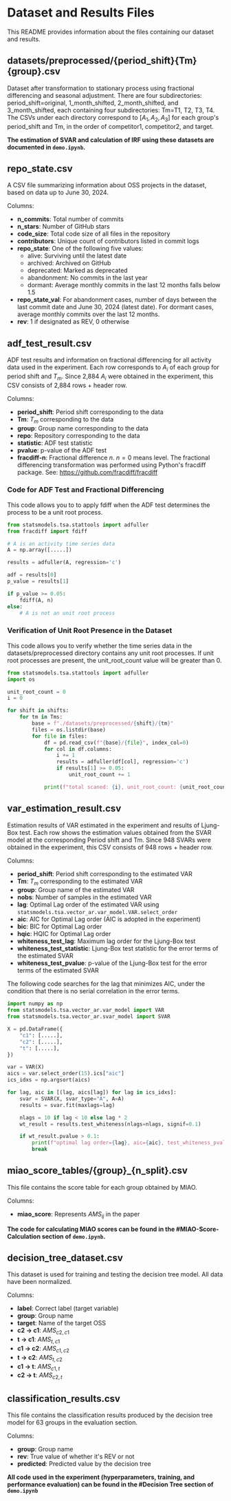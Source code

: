 # Dataset and Results Files

This README provides information about the files containing our dataset and results.

## datasets/preprocessed/{period_shift}{Tm}{group}.csv

Dataset after transformation to stationary process using fractional differencing and seasonal adjustment. There are four subdirectories: period_shift=original, 1_month_shifted, 2_month_shifted, and 3_month_shifted, each containing four subdirectories: Tm=T1, T2, T3, T4. The CSVs under each directory correspond to $[A_1, A_2, A_3]$ for each group's period_shift and Tm, in the order of competitor1, competitor2, and target.

**The estimation of SVAR and calculation of IRF using these datasets are documented in `demo.ipynb`.** 

## repo_state.csv

A CSV file summarizing information about OSS projects in the dataset, based on data up
to June 30, 2024.

Columns:
- **n_commits**: Total number of commits
- **n_stars**: Number of GitHub stars
- **code_size**: Total code size of all files in the repository
- **contributors**: Unique count of contributors listed in commit logs
- **repo_state**: One of the following five values:
   - alive: Surviving until the latest date
   - archived: Archived on GitHub
   - deprecated: Marked as deprecated
   - abandonment: No commits in the last year
   - dormant: Average monthly commits in the last 12 months falls below 1.5
- **repo_state_val**: For abandonment cases, number of days between the last commit date and June 30, 2024 (latest date). For dormant cases, average monthly commits over the last 12 months.
- **rev**: 1 if designated as REV, 0 otherwise

## adf_test_result.csv

ADF test results and information on fractional differencing for all activity data used in the experiment. Each row corresponds to $A_i$ of each group for period shift and $T_m$. Since 2,884 $A_i$ were obtained in the experiment, this CSV consists of 2,884 rows + header row.

Columns:
- **period_shift**: Period shift corresponding to the data
- **Tm**: $T_m$ corresponding to the data
- **group**: Group name corresponding to the data
- **repo**: Repository corresponding to the data
- **statistic**: ADF test statistic
- **pvalue**: p-value of the ADF test
- **fracdiff-n**: Fractional difference $n$. $n=0$ means level. The fractional differencing transformation was performed using Python's fracdiff package. See: https://github.com/fracdiff/fracdiff

### Code for ADF Test and Fractional Differencing

This code allows you to to apply fdiff when the ADF test determines the process to be a unit root process. 

```python
from statsmodels.tsa.stattools import adfuller
from fracdiff import fdiff

# A is an activity time series data
A = np.array([.....])

results = adfuller(A, regression='c')

adf = results[0]
p_value = results[1]

if p_value >= 0.05:
    fdiff(A, n)
else:
    # A is not an unit root process
```

### Verification of Unit Root Presence in the Dataset

This code allows you to verify whether the time series data in the datasets/preprocessed directory contains any unit root processes. If unit root processes are present, the unit_root_count value will be greater than 0.

```python
from statsmodels.tsa.stattools import adfuller
import os

unit_root_count = 0
i = 0

for shift in shifts:
    for tm in Tms:
        base = f"./datasets/preprocessed/{shift}/{tm}"
        files = os.listdir(base)
        for file in files:
            df = pd.read_csv(f"{base}/{file}", index_col=0)
            for col in df.columns:
                i += 1
                results = adfuller(df[col], regression='c')
                if results[1] >= 0.05:
                    unit_root_count += 1

            print(f"total scaned: {i}, unit_root_count: {unit_root_count}", end='\r')
```

## var_estimation_result.csv

Estimation results of VAR estimated in the experiment and results of Ljung-Box test. Each row shows the estimation values obtained from the SVAR model at the corresponding Period shift and Tm. Since 948 SVARs were obtained in the experiment, this CSV consists of 948 rows + header row.

Columns:
- **period_shift**: Period shift corresponding to the estimated VAR
- **Tm**: $T_m$ corresponding to the estimated VAR
- **group**: Group name of the estimated VAR
- **nobs**: Number of samples in the estimated VAR
- **lag**: Optimal Lag order of the estimated VAR using `statsmodels.tsa.vector_ar.var_model.VAR.select_order`
- **aic**: AIC for Optimal Lag order (AIC is adopted in the experiment)
- **bic**: BIC for Optimal Lag order
- **hqic**: HQIC for Optimal Lag order
- **whiteness_test_lag**: Maximum lag order for the Ljung-Box test
- **whiteness_test_statistic**: Ljung-Box test statistic for the error terms of the estimated SVAR
- **whiteness_test_pvalue**: p-value of the Ljung-Box test for the error terms of the estimated SVAR

The following code searches for the lag that minimizes AIC, under the condition that there is no serial correlation in the error terms.

```python
import numpy as np
from statsmodels.tsa.vector_ar.var_model import VAR
from statsmodels.tsa.vector_ar.svar_model import SVAR

X = pd.DataFrame({
    "c1": [.....],
    "c2": [.....],
    "t": [.....],
})

var = VAR(X)
aics = var.select_order(15).ics["aic"]
ics_idxs = np.argsort(aics)

for lag, aic in [(lag, aics[lag]) for lag in ics_idxs]:
    svar = SVAR(X, svar_type="A", A=A)
    results = svar.fit(maxlags=lag)

    nlags = 10 if lag < 10 else lag * 2
    wt_result = results.test_whiteness(nlags=nlags, signif=0.1)

    if wt_result.pvalue > 0.1:
        print(f"optimal lag order={lag}, aic={aic}, test_whiteness_pval={wt_result.pvalue}")
        break
```

## miao_score_tables/{group}_{n_split}.csv

This file contains the score table for each group obtained by MIAO.

Columns:
- **miao_score**: Represents $AMS_{ij}$ in the paper

**The code for calculating MIAO scores can be found in the #MIAO-Score-Calculation section of `demo.ipynb`.**

## decision_tree_dataset.csv

This dataset is used for training and testing the decision tree model. All data have been normalized.

Columns:
- **label**: Correct label (target variable)
- **group**: Group name
- **target**: Name of the target OSS
- **c2 -> c1**: $AMS_{c2,c1}$
- **t -> c1**: $AMS_{t,c1}$
- **c1 -> c2**: $AMS_{c1,c2}$
- **t -> c2**: $AMS_{t,c2}$
- **c1 -> t**: $AMS_{c1,t}$
- **c2 -> t**: $AMS_{c2,t}$

## classification_results.csv

This file contains the classification results produced by the decision tree model for 63 groups in the evaluation section.

Columns:
- **group**: Group name
- **rev**: True value of whether it's REV or not
- **predicted**: Predicted value by the decision tree

**All code used in the experiment (hyperparameters, training, and performance evaluation) can be found in the #Decision Tree section of `demo.ipynb`**